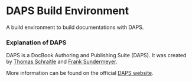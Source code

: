 # DAPS Build Environment
A build environment to build documentations with DAPS.

### Explanation of DAPS
DAPS is a DocBook Authoring and Publishing Suite (DAPS). It was created by [Thomas Schraitle](https://github.com/tomschr) and [Frank Sundermeyer](https://github.com/fsundermeyer).

More information can be found on the official [DAPS website](http://opensuse.github.io/daps/).
